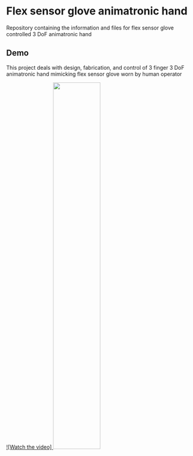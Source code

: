 # Flex sensor glove animatronic hand
Repository containing the information and files for flex sensor glove controlled 3 DoF animatronic hand
## Demo
This project deals with design, fabrication, and control of 3 finger 3 DoF animatronic hand mimicking flex sensor glove worn by human operator

[![Watch the video] <img src=https://img.youtube.com/vi/1zQ_faMaoO8/2.jpg width = 50%>](https://youtu.be/1zQ_faMaoO8)
